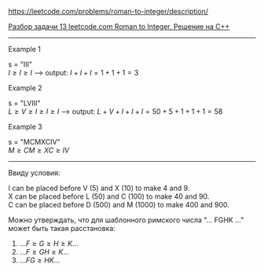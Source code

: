 https://leetcode.com/problems/roman-to-integer/description/

[Разбор задачи 13 leetcode.com Roman to Integer. Решение на C++](https://www.youtube.com/watch?v=ucCArP5ZJtg&ab_channel=3.5%D0%B7%D0%B0%D0%B4%D0%B0%D1%87%D0%B8%D0%B2%D0%BD%D0%B5%D0%B4%D0%B5%D0%BB%D1%8E)

___________

Example 1

s = "III"  
$I \geqslant I \geqslant I$ --> output: $I + I + I = 1 + 1 + 1 = 3$

Example 2

s = "LVIII"   
$L \geqslant V \geqslant I \geqslant I \geqslant I$ --> output: $L + V + I + I + I = 50 + 5 + 1 + 1 + 1 = 58$

Example 3

s = "MCMXCIV"  
$M \geqslant CM \geqslant XC \geqslant IV$

__________

Ввиду условия:

I can be placed before V (5) and X (10) to make 4 and 9.  
X can be placed before L (50) and C (100) to make 40 and 90.  
C can be placed before D (500) and M (1000) to make 400 and 900.  

Можно утверждать, что для шаблонного римского числа "... FGHK ..." может быть такая расстановка:  

1. $... F \geqslant G \geqslant H \geqslant K ...$
2. $... F \geqslant GH \geqslant K...$
3. $... F  G \geqslant H  K ...$
